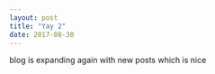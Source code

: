 ```yaml
---
layout: post
title: "Yay 2"
date: 2017-08-30
---
```


blog is expanding again with new posts which is nice
